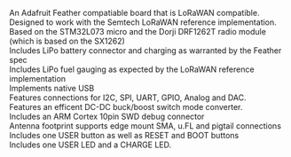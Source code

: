 An Adafruit Feather compatiable board that is LoRaWAN compatible.  
Designed to work with the Semtech LoRaWAN reference implementation.  
Based on the STM32L073 micro and the Dorji DRF1262T radio module (which is based on the SX1262)  
Includes LiPo battery connector and charging as warranted by the Feather spec  
Includes LiPo fuel gauging as expected by the LoRaWAN reference implementation  
Implements native USB  
Features connections for I2C, SPI, UART, GPIO, Analog and DAC.  
Features an efficent DC-DC buck/boost switch mode converter.  
Includes an ARM Cortex 10pin SWD debug connector  
Antenna footprint supports edge mount SMA, u.FL and pigtail connections  
Includes one USER button as well as RESET and BOOT buttons  
Includes one USER LED and a CHARGE LED.  